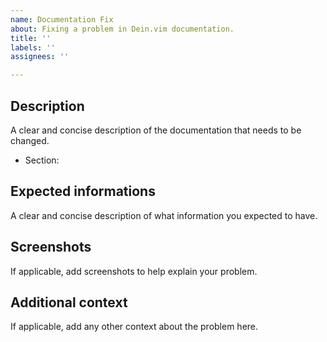 ```yaml
---
name: Documentation Fix
about: Fixing a problem in Dein.vim documentation.
title: ''
labels: ''
assignees: ''

---
```


## Description

A clear and concise description of the documentation that needs to be changed.

- Section: 

## Expected informations

A clear and concise description of what information you expected to have.

## Screenshots

If applicable, add screenshots to help explain your problem.

## Additional context

If applicable, add any other context about the problem here.
